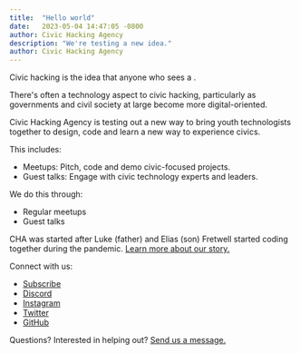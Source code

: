 ```yaml
---
title:  "Hello world"
date:   2023-05-04 14:47:05 -0800
author: Civic Hacking Agency
description: "We're testing a new idea."
author: Civic Hacking Agency
---
```


Civic hacking is the idea that anyone who sees a .

There's often a technology aspect to civic hacking, particularly as governments and civil society at large become more digital-oriented.

Civic Hacking Agency is testing out a new way to bring youth technologists together to design, code and learn a new way to experience civics.

This includes:

* Meetups: Pitch, code and demo civic-focused projects.
* Guest talks: Engage with civic technology experts and leaders. 

We do this through:

* Regular meetups
* Guest talks

CHA was started after Luke (father) and Elias (son) Fretwell started coding together during the pandemic. [Learn more about our story.](https://www.govtech.com/civic/a-young-civic-hacker-could-be-the-next-generation-of-gov-tech)

Connect with us:

* [Subscribe]()
* [Discord]()
* [Instagram]()
* [Twitter]()
* [GitHub]()

Questions? Interested in helping out? [Send us a message.](https://civichackingagency.github.io/docs/)
